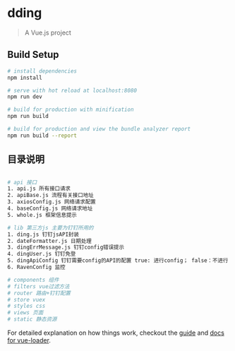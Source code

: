 # dding

> A Vue.js project

## Build Setup

``` bash
# install dependencies
npm install

# serve with hot reload at localhost:8080
npm run dev

# build for production with minification
npm run build

# build for production and view the bundle analyzer report
npm run build --report
```

## 目录说明
``` bash

# api 接口
1. api.js 所有接口请求
2. apiBase.js 流程有关接口地址
3. axiosConfig.js 网络请求配置
4. baseConfig.js 网络请求地址
5. whole.js 框架信息提示

# lib 第三方js 主要为钉钉所用的
1. ding.js 钉钉jsAPI封装
2. dateFormatter.js 日期处理
3. dingErrMessage.js 钉钉config错误提示
4. dingUser.js 钉钉免登
5. dingApiConfig 钉钉需要config的API的配置 true: 进行config； false：不进行
6. RavenConfig 监控

# components 组件
# filters vue过滤方法
# router 路由+钉钉配置
# store vuex
# styles css
# views 页面
# static 静态资源
```
For detailed explanation on how things work, checkout the [guide](http://vuejs-templates.github.io/webpack/) and [docs for vue-loader](http://vuejs.github.io/vue-loader).

